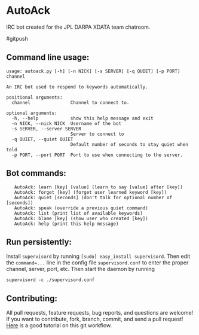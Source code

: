 AutoAck
=======

IRC bot created for the JPL DARPA XDATA team chatroom.

\#gitpush

Command line usage:
-------------------
```
usage: autoack.py [-h] [-n NICK] [-s SERVER] [-q QUIET] [-p PORT] channel

An IRC bot used to respond to keywords automatically.

positional arguments:
  channel               Channel to connect to.

optional arguments:
  -h, --help            show this help message and exit
  -n NICK, --nick NICK  Username of the bot
  -s SERVER, --server SERVER
                        Server to connect to
  -q QUIET, --quiet QUIET
                        Default number of seconds to stay quiet when told
  -p PORT, --port PORT  Port to use when connecting to the server.
```

Bot commands:
-------------
```
   AutoAck: learn [key] [value] (learn to say [value] after [key])
   AutoAck: forget [key] (forget user learned keyword [key])
   AutoAck: quiet [seconds] (don't talk for optional number of [seconds])
   AutoAck: speak (override a previous quiet command)
   AutoAck: list (print list of available keywords)
   AutoAck: blame [key] (show user who created [key])
   AutoAck: help (print this help message)
```

Run persistently:
-----------------
Install `supervisord` by running `[sudo] easy_install supervisord`. Then edit
the `command=...` line in the config file `supervisord.conf` to enter the proper
channel, server, port, etc. Then start the daemon by running
```
supervisord -c ./supervisord.conf
```

Contributing:
-------------
All pull requests, feature requests, bug reports, and questions are welcome!
If you want to contribute, fork, branch, commit, and send a pull request!
[Here](https://gun.io/blog/how-to-github-fork-branch-and-pull-request/) is a
good tutorial on this git workflow.
